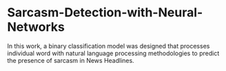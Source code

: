 # Sarcasm-Detection-with-Neural-Networks
In this work, a binary classification model was designed that processes individual word with natural language processing methodologies to predict the presence of sarcasm in News Headlines.
